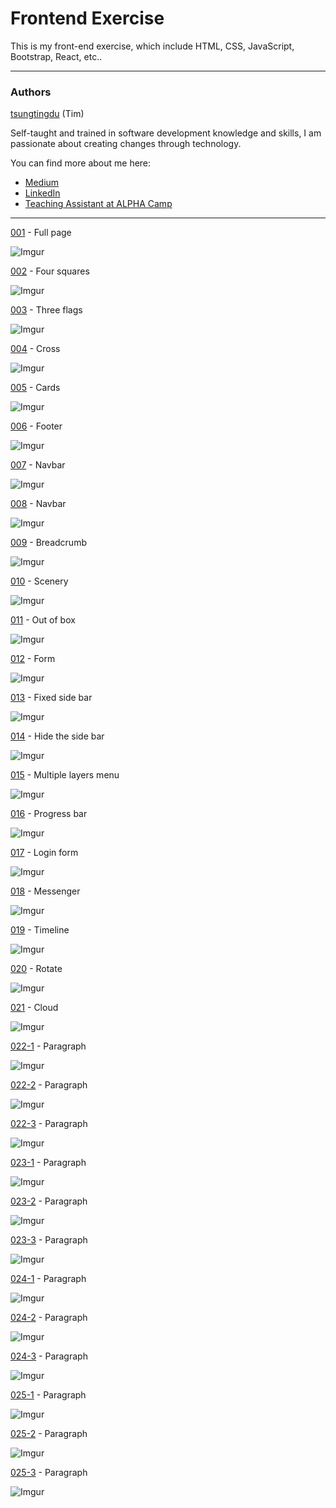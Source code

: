 # Frontend Exercise

This is my front-end exercise, which include HTML, CSS, JavaScript, Bootstrap, React, etc..

---

### Authors

[tsungtingdu](https://github.com/tsungtingdu) (Tim)

Self-taught and trained in software development knowledge and skills, I am passionate about creating changes through technology.

You can find more about me here:

- [Medium](https://medium.com/tds-note)
- [LinkedIn](https://www.linkedin.com/in/tsung-ting-tu/)
- [Teaching Assistant at ALPHA Camp](https://lighthouse.alphacamp.co/users/3247/ta_profile)

---

[001](https://github.com/tsungtingdu/frontend-exercise/tree/master/001) - Full page

![Imgur](https://i.imgur.com/B85OPLh.png)

[002](https://github.com/tsungtingdu/frontend-exercise/tree/master/002) - Four squares

![Imgur](https://i.imgur.com/REQOMML.png)

[003](https://github.com/tsungtingdu/frontend-exercise/tree/master/003) - Three flags

![Imgur](https://i.imgur.com/W1mD3dv.png)

[004](https://github.com/tsungtingdu/frontend-exercise/tree/master/004) - Cross

![Imgur](https://i.imgur.com/meHDujt.png)

[005](https://github.com/tsungtingdu/frontend-exercise/tree/master/005) - Cards

![Imgur](https://i.imgur.com/7DgO8kr.png)

[006](https://github.com/tsungtingdu/frontend-exercise/tree/master/006) - Footer

![Imgur](https://i.imgur.com/Ek230oJ.png)

[007](https://github.com/tsungtingdu/frontend-exercise/tree/master/007) - Navbar

![Imgur](https://i.imgur.com/Qsgn9zq.png)

[008](https://github.com/tsungtingdu/frontend-exercise/tree/master/008) - Navbar

![Imgur](https://i.imgur.com/A5aXcwS.png)

[009](https://github.com/tsungtingdu/frontend-exercise/tree/master/009) - Breadcrumb

![Imgur](https://i.imgur.com/J1ITA2V.png)

[010](https://github.com/tsungtingdu/frontend-exercise/tree/master/010) - Scenery

![Imgur](https://i.imgur.com/4I5GQM7.png)

[011](https://github.com/tsungtingdu/frontend-exercise/tree/master/011) - Out of box

![Imgur](https://i.imgur.com/E1CcrEe.png)

[012](https://github.com/tsungtingdu/frontend-exercise/tree/master/012) - Form

![Imgur](https://i.imgur.com/1fbtOpa.png)

[013](https://github.com/tsungtingdu/frontend-exercise/tree/master/013) - Fixed side bar

![Imgur](https://i.imgur.com/J6pHFre.png)

[014](https://github.com/tsungtingdu/frontend-exercise/tree/master/014) - Hide the side bar

![Imgur](https://i.imgur.com/0Quhlnm.png)

[015](https://github.com/tsungtingdu/frontend-exercise/tree/master/015) - Multiple layers menu

![Imgur](https://i.imgur.com/OhRyo4K.png)

[016](https://github.com/tsungtingdu/frontend-exercise/tree/master/016) - Progress bar

![Imgur](https://i.imgur.com/T8KCGTx.png)

[017](https://github.com/tsungtingdu/frontend-exercise/tree/master/017) - Login form

![Imgur](https://i.imgur.com/S0qeIdl.png)

[018](https://github.com/tsungtingdu/frontend-exercise/tree/master/018) - Messenger

![Imgur](https://i.imgur.com/NK45gKh.png)

[019](https://github.com/tsungtingdu/frontend-exercise/tree/master/019) - Timeline

![Imgur](https://i.imgur.com/vm9HcUa.png)

[020](https://github.com/tsungtingdu/frontend-exercise/tree/master/020) - Rotate

![Imgur](https://i.imgur.com/GFw7Qdh.png)

[021](https://github.com/tsungtingdu/frontend-exercise/tree/master/021) - Cloud

![Imgur](https://i.imgur.com/kgnadgo.png)

[022-1](https://github.com/tsungtingdu/frontend-exercise/tree/master/022-1) - Paragraph

![Imgur](https://i.imgur.com/SC7bBMl.png)

[022-2](https://github.com/tsungtingdu/frontend-exercise/tree/master/022-2) - Paragraph

![Imgur](https://i.imgur.com/4MUg1NW.png)

[022-3](https://github.com/tsungtingdu/frontend-exercise/tree/master/022-3) - Paragraph

![Imgur](https://i.imgur.com/ncObVEa.png)

[023-1](https://github.com/tsungtingdu/frontend-exercise/tree/master/023-1) - Paragraph

![Imgur](https://i.imgur.com/KvWWaAZ.png)

[023-2](https://github.com/tsungtingdu/frontend-exercise/tree/master/023-2) - Paragraph

![Imgur](https://i.imgur.com/bHNIU1B.png)

[023-3](https://github.com/tsungtingdu/frontend-exercise/tree/master/023-3) - Paragraph

![Imgur](https://i.imgur.com/EecMWWv.png)

[024-1](https://github.com/tsungtingdu/frontend-exercise/tree/master/024-1) - Paragraph

![Imgur](https://i.imgur.com/96m46Gf.png)

[024-2](https://github.com/tsungtingdu/frontend-exercise/tree/master/024-2) - Paragraph

![Imgur](https://i.imgur.com/kTriBA2.png)

[024-3](https://github.com/tsungtingdu/frontend-exercise/tree/master/024-3) - Paragraph

![Imgur](https://i.imgur.com/8Hqdiuf.png)

[025-1](https://github.com/tsungtingdu/frontend-exercise/tree/master/025-1) - Paragraph

![Imgur](https://i.imgur.com/x8wAWCp.png)

[025-2](https://github.com/tsungtingdu/frontend-exercise/tree/master/025-2) - Paragraph

![Imgur](https://i.imgur.com/IkedDFw.png)

[025-3](https://github.com/tsungtingdu/frontend-exercise/tree/master/025-3) - Paragraph

![Imgur](https://i.imgur.com/l3TkjI2.png)
